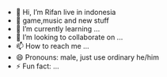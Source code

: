 - 👋 Hi, I’m Rifan live in indonesia 
- 👀 game,music and new stuff
- 🌱 I’m currently learning ...
- 💞️ I’m looking to collaborate on ...
- 📫 How to reach me ...
- 😄 Pronouns: male, just use ordinary he/him 
- ⚡ Fun fact: ...

<!---
RadFist/RadFist is a ✨ special ✨ repository because its `README.md` (this file) appears on your GitHub profile.
You can click the Preview link to take a look at your changes.
--->
